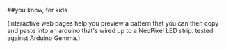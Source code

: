 ##you know, for kids

(interactive web pages help you preview a pattern that you can then copy and paste into an arduino that's wired up to a NeoPixel LED strip. tested against Arduino Gemma.)
